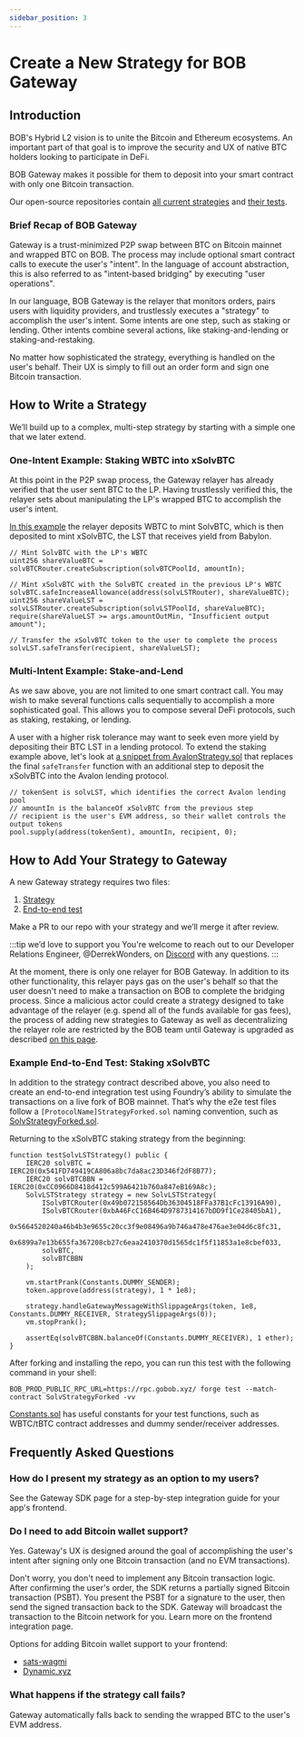 ```yaml
---
sidebar_position: 3
---
```


# Create a New Strategy for BOB Gateway

## Introduction

BOB's Hybrid L2 vision is to unite the Bitcoin and Ethereum ecosystems. An important part of that goal is to improve the security and UX of native BTC holders looking to participate in DeFi.

BOB Gateway makes it possible for them to deposit into your smart contract with only one Bitcoin transaction.

Our open-source repositories contain [all current strategies](https://github.com/bob-collective/bob/tree/master/contracts/src/gateway/strategy) and [their tests](https://github.com/bob-collective/bob/tree/master/contracts/test/gateway/e2e-strategy-tests).

### Brief Recap of BOB Gateway

Gateway is a trust-minimized P2P swap between BTC on Bitcoin mainnet and wrapped BTC on BOB. The process may include optional smart contract calls to execute the user's "intent". In the language of account abstraction, this is also referred to as "intent-based bridging" by executing "user operations".

In our language, BOB Gateway is the relayer that monitors orders, pairs users with liquidity providers, and trustlessly executes a "strategy" to accomplish the user's intent. Some intents are one step, such as staking or lending. Other intents combine several actions, like staking-and-lending or staking-and-restaking.

No matter how sophisticated the strategy, everything is handled on the user's behalf. Their UX is simply to fill out an order form and sign one Bitcoin transaction.

## How to Write a Strategy

We’ll build up to a complex, multi-step strategy by starting with a simple one that we later extend.

### One-Intent Example: Staking WBTC into xSolvBTC

At this point in the P2P swap process, the Gateway relayer has already verified that the user sent BTC to the LP. Having trustlessly verified this, the relayer sets about manipulating the LP's wrapped BTC to accomplish the user's intent.

[In this example](https://github.com/bob-collective/bob/blob/master/contracts/src/gateway/strategy/SolvStrategy.sol#L110) the relayer deposits WBTC to mint SolvBTC, which is then deposited to mint xSolvBTC, the LST that receives yield from Babylon.

```solidity title="SolvStrategy.sol"
// Mint SolvBTC with the LP's WBTC
uint256 shareValueBTC = solvBTCRouter.createSubscription(solvBTCPoolId, amountIn);

// Mint xSolvBTC with the SolvBTC created in the previous LP's WBTC
solvBTC.safeIncreaseAllowance(address(solvLSTRouter), shareValueBTC);
uint256 shareValueLST = solvLSTRouter.createSubscription(solvLSTPoolId, shareValueBTC);
require(shareValueLST >= args.amountOutMin, "Insufficient output amount");

// Transfer the xSolvBTC token to the user to complete the process
solvLST.safeTransfer(recipient, shareValueLST);
```

### Multi-Intent Example: Stake-and-Lend

As we saw above, you are not limited to one smart contract call. You may wish to make several functions calls sequentially to accomplish a more sophisticated goal. This allows you to compose several DeFi protocols, such as staking, restaking, or lending.

A user with a higher risk tolerance may want to seek even more yield by depositing their BTC LST in a lending protocol. To extend the staking example above, let's look at [a snippet from AvalonStrategy.sol](https://github.com/bob-collective/bob/blob/master/contracts/src/gateway/strategy/AvalonStrategy.sol#L66) that replaces the final `safeTransfer` function with an additional step to deposit the xSolvBTC into the Avalon lending protocol.

```solidity title="AvalonStrategy.sol"
// tokenSent is solvLST, which identifies the correct Avalon lending pool
// amountIn is the balanceOf xSolvBTC from the previous step
// recipient is the user's EVM address, so their wallet controls the output tokens
pool.supply(address(tokenSent), amountIn, recipient, 0);
```

## How to Add Your Strategy to Gateway

A new Gateway strategy requires two files:

1. [Strategy](https://github.com/bob-collective/bob/tree/master/contracts/src/gateway/strategy)
1. [End-to-end test](https://github.com/bob-collective/bob/tree/master/contracts/test/gateway/e2e-strategy-tests)

Make a PR to our repo with your strategy and we’ll merge it after review.

:::tip we’d love to support you
You're welcome to reach out to our Developer Relations Engineer, @DerrekWonders, on [Discord](https://discord.gg/gobob) with any questions.
:::

At the moment, there is only one relayer for BOB Gateway. In addition to its other functionality, this relayer pays gas on the user's behalf so that the user doesn't need to make a transaction on BOB to complete the bridging process. Since a malicious actor could create a strategy designed to take advantage of the relayer (e.g. spend all of the funds available for gas fees), the process of adding new strategies to Gateway as well as decentralizing the relayer role are restricted by the BOB team until Gateway is upgraded as described [on this page](/learn/introduction/gateway/).

### Example End-to-End Test: Staking xSolvBTC

In addition to the strategy contract described above, you also need to create an end-to-end integration test using Foundry’s ability to simulate the transactions on a live fork of BOB mainnet. That’s why the e2e test files follow a `[ProtocolName]StrategyForked.sol` naming convention, such as [SolvStrategyForked.sol](https://github.com/bob-collective/bob/blob/master/contracts/test/gateway/e2e-strategy-tests/SolvStrategyForked.sol#L40).

Returning to the xSolvBTC staking strategy from the beginning:

```solidity title="SolvStrategyForked.sol"
function testSolvLSTStrategy() public {
    IERC20 solvBTC = IERC20(0x541FD749419CA806a8bc7da8ac23D346f2dF8B77);
    IERC20 solvBTCBBN = IERC20(0xCC0966D8418d412c599A6421b760a847eB169A8c);
    SolvLSTStrategy strategy = new SolvLSTStrategy(
        ISolvBTCRouter(0x49b072158564Db36304518FFa37B1cFc13916A90),
        ISolvBTCRouter(0xbA46FcC16B464D9787314167bDD9f1Ce28405bA1),
        0x5664520240a46b4b3e9655c20cc3f9e08496a9b746a478e476ae3e04d6c8fc31,
        0x6899a7e13b655fa367208cb27c6eaa2410370d1565dc1f5f11853a1e8cbef033,
        solvBTC,
        solvBTCBBN
    );

    vm.startPrank(Constants.DUMMY_SENDER);
    token.approve(address(strategy), 1 * 1e8);

    strategy.handleGatewayMessageWithSlippageArgs(token, 1e8, Constants.DUMMY_RECEIVER, StrategySlippageArgs(0));
    vm.stopPrank();

    assertEq(solvBTCBBN.balanceOf(Constants.DUMMY_RECEIVER), 1 ether);
}
```

After forking and installing the repo, you can run this test with the following command in your shell:

```shell
BOB_PROD_PUBLIC_RPC_URL=https://rpc.gobob.xyz/ forge test --match-contract SolvStrategyForked -vv
```

[Constants.sol](https://github.com/bob-collective/bob/blob/master/contracts/test/gateway/e2e-strategy-tests/Constants.sol) has useful constants for your test functions, such as WBTC/tBTC contract addresses and dummy sender/receiver addresses.

## Frequently Asked Questions

### How do I present my strategy as an option to my users?

See the Gateway SDK page for a step-by-step integration guide for your app's frontend.

### Do I need to add Bitcoin wallet support?

Yes. Gateway's UX is designed around the goal of accomplishing the user's intent after signing only one Bitcoin transaction (and no EVM transactions).

Don't worry, you don't need to implement any Bitcoin transaction logic. After confirming the user's order, the SDK returns a partially signed Bitcoin transaction (PSBT). You present the PSBT for a signature to the user, then send the signed transaction back to the SDK. Gateway will broadcast the transaction to the Bitcoin network for you. Learn more on the frontend integration page.

Options for adding Bitcoin wallet support to your frontend:

- [sats-wagmi](/learn/builder-guides/sats-wagmi/)
- [Dynamic.xyz](https://www.dynamic.xyz/)

### What happens if the strategy call fails?

Gateway automatically falls back to sending the wrapped BTC to the user's EVM address.
